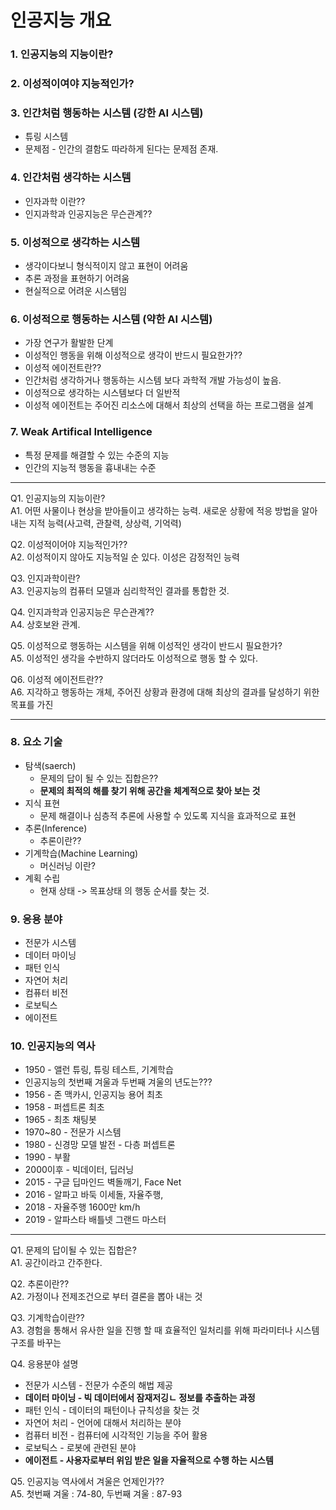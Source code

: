 # 인공지능 개요

### 1. 인공지능의 지능이란?

### 2. 이성적이여야 지능적인가?

### 3. 인간처럼 행동하는 시스템 (강한 AI 시스템)
* 튜링 시스템
* 문제점 - 인간의 결함도 따라하게 된다는 문제점 존재.

### 4. 인간처럼 생각하는 시스템
* 인자과학 이란??
* 인지과학과 인공지능은 무슨관계??

### 5. 이성적으로 생각하는 시스템
* 생각이다보니 형식적이지 않고 표현이 어려움
* 추론 과정을 표현하기 어려움
* 현실적으로 어려운 시스템임

### 6. 이성적으로 행동하는 시스템 (약한 AI 시스템)
* 가장 연구가 활발한 단계
* 이성적인 행동을 위해 이성적으로 생각이 반드시 필요한가??
* 이성적 에이전트란??
* 인간처럼 생각하거나 행동하는 시스템 보다 과학적 개발 가능성이 높음.
* 이성적으로 생각하는 시스템보다 더 일반적
* 이성적 에이전트는 주어진 리소스에 대해서 최상의 선택을 하는 프로그램을 설계

### 7. Weak Artifical Intelligence
* 특정 문제를 해결할 수 있는 수준의 지능
* 인간의 지능적 행동을 흉내내는 수준

-----------------------------------------------------

Q1. 인공지능의 지능이란? <br>
A1. 어떤 사물이나 현상을 받아들이고 생각하는 능력. 새로운 상황에 적응 방법을 알아내는 지적 능력(사고력, 관찰력, 상상력, 기억력)

Q2. 이성적이어야 지능적인가??<br>
A2. 이성적이지 않아도 지능적일 순 있다. 이성은 감정적인 능력

Q3. 인지과학이란?<br>
A3. 인공지능의 컴퓨터 모델과 심리학적인 결과를 통합한 것.

Q4. 인지과학과 인공지능은 무슨관계??<br>
A4. 상호보완 관계.

Q5. 이성적으로 행동하는 시스템을 위해 이성적인 생각이 반드시 필요한가?<br>
A5. 이성적인 생각을 수반하지 않더라도 이성적으로 행동 할 수 있다.

Q6. 이성적 에이전트란??<br>
A6. 지각하고 행동하는 개체, 주어진 상황과 환경에 대해 최상의 결과를 달성하기 위한 목표를 가진 


---------------------------------------------------


### 8. 요소 기술
* 탐색(saerch)
  - 문제의 답이 될 수 있는 집합은??
  - **문제의 최적의 해를 찾기 위해 공간을 체계적으로 찾아 보는 것**
* 지식 표현
  - 문제 해결이나 심층적 추론에 사용할 수 있도록 지식을 효과적으로 표현
* 추론(Inference)
  - 추론이란??
* 기계학습(Machine Learning)
  - 머신러닝 이란?
* 계획 수립
  - 현재 상태 -> 목표상태 의 행동 순서를 찾는 것.
  
### 9. 응용 분야
* 전문가 시스템
* 데이터 마이닝
* 패턴 인식
* 자연어 처리
* 컴퓨터 비전
* 로보틱스
* 에이전트

### 10. 인공지능의 역사
* 1950 - 앨런 튜링, 튜링 테스트, 기계학습
* 인공지능의 첫번째 겨울과 두번째 겨울의 년도는???
* 1956 - 존 맥카시, 인공지능 용어 최초
* 1958 - 퍼셉트론 최초
* 1965 - 최초 채팅봇
* 1970~80 - 전문가 시스템
* 1980 - 신경망 모델 발전 - 다층 퍼셉트론
* 1990 - 부활
* 2000이후 - 빅데이터, 딥러닝
* 2015 - 구글 딥마인드 벽돌깨기, Face Net
* 2016 - 알파고 바둑 이세돌, 자율주행, 
* 2018 - 자율주행 1600만 km/h
* 2019 - 알파스타 배틀넷 그랜드 마스터

----------------------------------------------------------------------


Q1. 문제의 답이될 수 있는 집합은?<br>
A1. 공간이라고 간주한다.

Q2. 추론이란??<br>
A2. 가정이나 전제조건으로 부터 결론을 뽑아 내는 것

Q3. 기계학습이란??<br>
A3. 경험을 통해서 유사한 일을 진행 할 때 효율적인 일처리를 위해 파라미터나 시스템 구조를 바꾸는

Q4. 응용분야 설명<br>
* 전문가 시스템 - 전문가 수준의 해법 제공
* **데이터 마이닝 - 빅 데이터에서 잠재저깅ㄴ 정보를 추출하는 과정**
* 패턴 인식 - 데이터의 패턴이나 규칙성을 찾는 것
* 자연어 처리 - 언어에 대해서 처리하는 분야
* 컴퓨터 비전 - 컴퓨터에 시각적인 기능을 주어 활용
* 로보틱스 - 로봇에 관련된 분야
* **에이전트 - 사용자로부터 위임 받은 일을 자율적으로 수행 하는 시스템**

Q5. 인공지능 역사에서 겨울은 언제인가?? <br>
A5. 첫번째 겨울 : 74-80, 두번째 겨울 : 87-93
